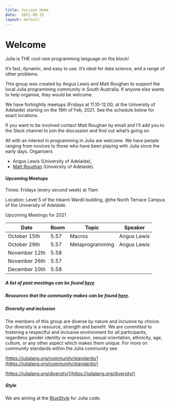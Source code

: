 ```yaml
---
title: JuLiase Home
date:  2021-09-15 
layout: default
---
```


# Welcome

Julia is THE cool new programming language on the block!

It’s fast, dynamic, and easy to use. It’s ideal for data science, and a range of other problems.

This group was created by Angus Lewis and Matt Roughan to support the local Julia programming community in South Australia. If anyone else wants to help organise, they would be welcome.

We have fortnightly meetups (Fridays at 11.10-12.00, at the University of Adelaide) starting on the 19th of Feb, 2021. See the schedule below for exact locations.

If you want to be involved contact Matt Roughan by email and I’ll add you to the Slack channel to join the discussion and find out what’s going on.

All with an interest in programming in Julia are welcome. We have people ranging from novices to those who have been playing with Julia since the early days.
Organisers

+ Angus Lewis (University of Adelaide),
+ [Matt Roughan](https://roughan.info/) (University of Adelaide).

#### Upcoming Meetups

Times: Fridays (every second week) at 11am

Location: Level 5 of the Inkarni Wardli building, @the North Terrace Campus of the University of Adelaide.

Upcoming Meetings for 2021

| Date          | Room | Topic           | Speaker     |
| ------------- | ---- | --------------- | ----------- |
| October 15th  | 5.57 | Macros          | Angus Lewis |
| October 29th  | 5.57 | Metaprogramming | Angus Lewis |
| November 12th | 5.58 |                 |             |
| November 26th | 5.57 |                 |             |
| December 10th | 5.58 |                 |             |

##### A list of past meetings can be found [here](old.html)

##### Resources that the community makes can be found [here](resources.html).

##### Diversity and inclusion

The members of this group are diverse by nature and inclusive by choice. Our diversity is a resource, strength and benefit. We are committed to fostering a respectful and inclusive environment for all participants, regardless gender identity or expression, sexual orientation, ethnicity, age, culture, or any other aspect which makes them unique. For more on community standards within the Julia community see

[https://julialang.org/community/standards/](https://julialang.org/community/standards/)

[https://julialang.org/diversity/](https://julialang.org/diversity/)


##### Style

We are aiming at the [BlueStyle](https://github.com/invenia/BlueStyle) for Julia code.

